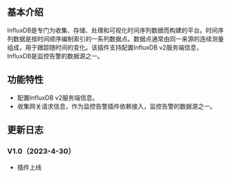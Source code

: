 ## 基本介绍
InfluxDB是专门为收集、存储、处理和可视化时间序列数据而构建的平台。时间序列数据是按时间顺序编制索引的一系列数据点。数据点通常由同一来源的连续测量组成，用于跟踪随时间的变化。该插件支持配置InfluxDB v2服务端信息，InfluxDB是监控告警的数据源之一。
## 功能特性
- 配置InfluxDB v2服务端信息。
- 收集网关请求信息，作为监控告警插件依赖接入，监控告警的数据源之一。
## 更新日志
### V1.0（2023-4-30）
- 插件上线